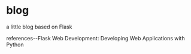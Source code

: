 # blog
a little blog based on Flask




references--Flask Web Development: Developing Web Applications with Python
